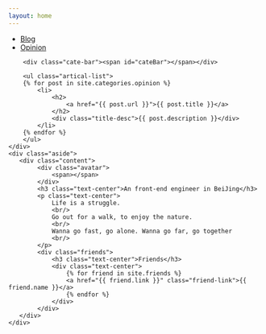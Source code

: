 ```yaml
---
layout: home
---
```


<div class="index-content opinion">
    <div class="section">
        <ul class="artical-cate">
            <li class="on"><a href="/"><span>Blog</span></a></li>
            <li><a href="/opinion"><span>Opinion</span></a></li>
        </ul>

        <div class="cate-bar"><span id="cateBar"></span></div>

        <ul class="artical-list">
        {% for post in site.categories.opinion %}
            <li>
                <h2>
                    <a href="{{ post.url }}">{{ post.title }}</a>
                </h2>
                <div class="title-desc">{{ post.description }}</div>
            </li>
        {% endfor %}
        </ul>
    </div>
    <div class="aside">
       <div class="content">
            <div class="avatar">
                <span></span>
            </div>
            <h3 class="text-center">An front-end engineer in BeiJing</h3>
            <p class="text-center">
                Life is a struggle.
                <br/>
                Go out for a walk, to enjoy the nature.
                <br/>
                Wanna go fast, go alone. Wanna go far, go together
                <br/>
            </p>
            <div class="friends">
                <h3 class="text-center">Friends</h3>
                <div class="text-center">
                    {% for friend in site.friends %}
                    <a href="{{ friend.link }}" class="friend-link">{{ friend.name }}</a>
                    {% endfor %}
                </div>
            </div>
       </div>
    </div>
</div>
